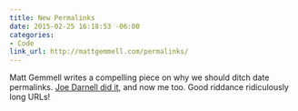 ```yaml
---
title: New Permalinks
date: 2015-02-25 16:18:53 -06:00
categories:
- Code
link_url: http://mattgemmell.com/permalinks/
---
```


Matt Gemmell writes a compelling piece on why we should ditch date permalinks. [Joe Darnell did it](http://www.joedarnell.com/post/permalinks), and now me too. Good riddance ridiculously long URLs!
